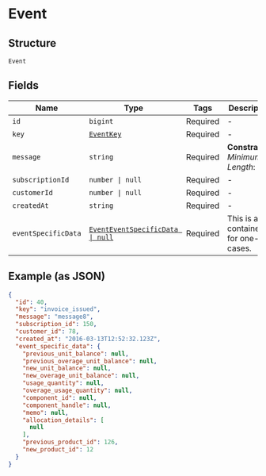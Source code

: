 
# Event

## Structure

`Event`

## Fields

| Name | Type | Tags | Description |
|  --- | --- | --- | --- |
| `id` | `bigint` | Required | - |
| `key` | [`EventKey`](../../doc/models/event-key.md) | Required | - |
| `message` | `string` | Required | **Constraints**: *Minimum Length*: `1` |
| `subscriptionId` | `number \| null` | Required | - |
| `customerId` | `number \| null` | Required | - |
| `createdAt` | `string` | Required | - |
| `eventSpecificData` | [`EventEventSpecificData \| null`](../../doc/models/containers/event-event-specific-data.md) | Required | This is a container for one-of cases. |

## Example (as JSON)

```json
{
  "id": 40,
  "key": "invoice_issued",
  "message": "message8",
  "subscription_id": 150,
  "customer_id": 78,
  "created_at": "2016-03-13T12:52:32.123Z",
  "event_specific_data": {
    "previous_unit_balance": null,
    "previous_overage_unit_balance": null,
    "new_unit_balance": null,
    "new_overage_unit_balance": null,
    "usage_quantity": null,
    "overage_usage_quantity": null,
    "component_id": null,
    "component_handle": null,
    "memo": null,
    "allocation_details": [
      null
    ],
    "previous_product_id": 126,
    "new_product_id": 12
  }
}
```

